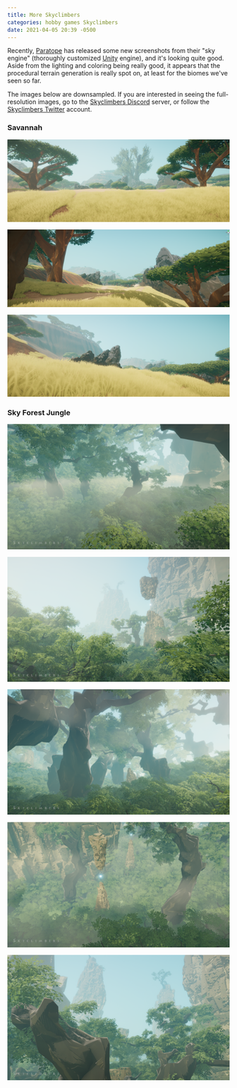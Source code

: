 ```yaml
---
title: More Skyclimbers
categories: hobby games Skyclimbers
date: 2021-04-05 20:39 -0500
---
```

Recently, [Paratope](https://www.paratope.co) has released some new screenshots from their "sky engine" (thoroughly customized [Unity](https://www.unity.com) engine), and it's looking quite good. Aside from the lighting and coloring being really good, it appears that the procedural terrain generation is really spot on, at least for the biomes we've seen so far.

The images below are downsampled. If you are interested in seeing the full-resolution images, go to the [Skyclimbers Discord](https://discord.gg/3JSVatNVFV) server, or follow the [Skyclimbers Twitter](https://twitter.com/playskyclimbers) account.

### Savannah
![Savannah 1](/assets/images/savannah_1_sm.png)

![Savannah 2](/assets/images/savannah_2_sm.png)

![Savannah 3](/assets/images/savannah_3_sm.png)

### Sky Forest Jungle
![Sky Forest Jungle 1](/assets/images/Sky_Forest_Jungle_1_sm.png)

![Sky Forest Jungle 2](/assets/images/Sky_Forest_Jungle_2_sm.png)

![Sky Forest Jungle 3](/assets/images/Sky_Forest_Jungle_3_sm.png)

![Sky Forest Jungle 4](/assets/images/Sky_Forest_Jungle_4_sm.png)

![Sky Forest Jungle 5](/assets/images/Sky_Forest_Jungle_5_sm.png)